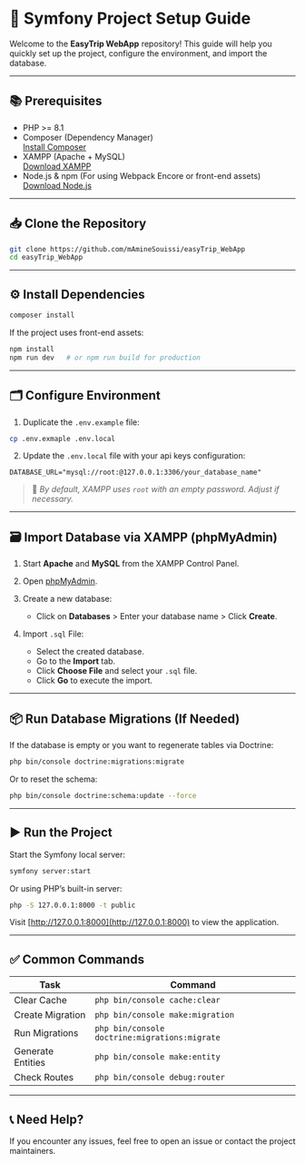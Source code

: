 
# 🚀 Symfony Project Setup Guide

Welcome to the **EasyTrip WebApp** repository! This guide will help you quickly set up the project, configure the environment, and import the database.

---

## 📚 Prerequisites

- PHP >= 8.1
- Composer (Dependency Manager)  
  [Install Composer](https://getcomposer.org/download/)
- XAMPP (Apache + MySQL)  
  [Download XAMPP](https://www.apachefriends.org/index.html)
- Node.js & npm (For using Webpack Encore or front-end assets)  
  [Download Node.js](https://nodejs.org/)

---

## 📥 Clone the Repository

```bash
git clone https://github.com/mAmineSouissi/easyTrip_WebApp
cd easyTrip_WebApp
```

---

## ⚙️ Install Dependencies

```bash
composer install
```

If the project uses front-end assets:

```bash
npm install
npm run dev   # or npm run build for production
```

---

## 🗂️ Configure Environment

1. Duplicate the `.env.example` file:

```bash
cp .env.exmaple .env.local
```

2. Update the `.env.local` file with your api keys configuration:

```env
DATABASE_URL="mysql://root:@127.0.0.1:3306/your_database_name"
```

> 📝 *By default, XAMPP uses `root` with an empty password. Adjust if necessary.*

---

## 🗃️ Import Database via XAMPP (phpMyAdmin)

1. Start **Apache** and **MySQL** from the XAMPP Control Panel.  
2. Open [phpMyAdmin](http://localhost/phpmyadmin).  
3. Create a new database:

   - Click on **Databases** > Enter your database name > Click **Create**.

4. Import `.sql` File:

   - Select the created database.
   - Go to the **Import** tab.
   - Click **Choose File** and select your `.sql` file.
   - Click **Go** to execute the import.

---

## 📦 Run Database Migrations (If Needed)

If the database is empty or you want to regenerate tables via Doctrine:

```bash
php bin/console doctrine:migrations:migrate
```

Or to reset the schema:

```bash
php bin/console doctrine:schema:update --force
```

---

## ▶️ Run the Project

Start the Symfony local server:

```bash
symfony server:start
```

Or using PHP’s built-in server:

```bash
php -S 127.0.0.1:8000 -t public
```

Visit [http://127.0.0.1:8000](http://127.0.0.1:8000) to view the application.

---

## ✅ Common Commands

| Task               | Command                         |
|--------------------|---------------------------------|
| Clear Cache        | `php bin/console cache:clear`  |
| Create Migration   | `php bin/console make:migration` |
| Run Migrations     | `php bin/console doctrine:migrations:migrate` |
| Generate Entities  | `php bin/console make:entity`  |
| Check Routes       | `php bin/console debug:router` |

---

## 📞 Need Help?

If you encounter any issues, feel free to open an issue or contact the project maintainers.

